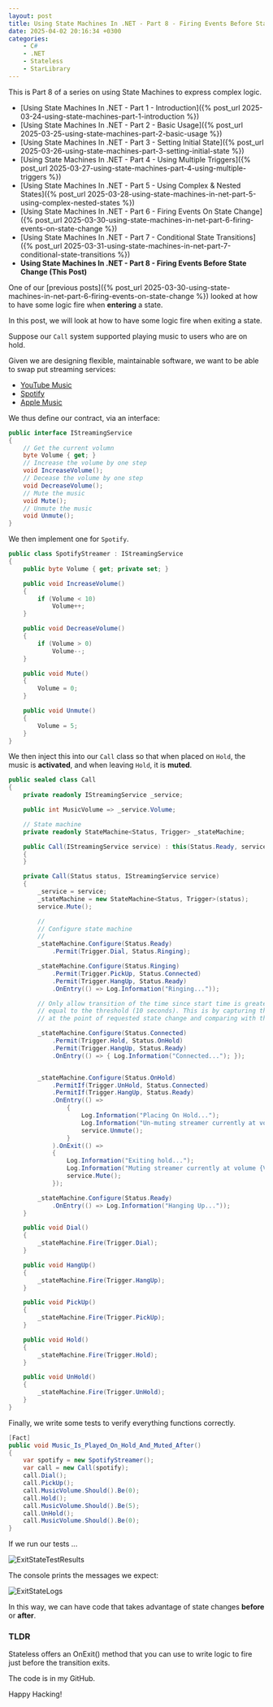 ```yaml
---
layout: post
title: Using State Machines In .NET - Part 8 - Firing Events Before State Change
date: 2025-04-02 20:16:34 +0300
categories:
    - C#
    - .NET
    - Stateless
    - StarLibrary
---
```


This is Part 8 of a series on using State Machines to express complex logic.

- [Using State Machines In .NET  - Part 1 - Introduction]({% post_url 2025-03-24-using-state-machines-part-1-introduction %})
- [Using State Machines In .NET  - Part 2 - Basic Usage]({% post_url 2025-03-25-using-state-machines-part-2-basic-usage %})
- [Using State Machines In .NET  - Part 3 - Setting Initial State]({% post_url 2025-03-26-using-state-machines-part-3-setting-initial-state %})
- [Using State Machines In .NET  - Part 4 - Using Multiple Triggers]({% post_url 2025-03-27-using-state-machines-part-4-using-multiple-triggers %})
- [Using State Machines In .NET - Part 5 - Using Complex & Nested States]({% post_url 2025-03-28-using-state-machines-in-net-part-5-using-complex-nested-states %})
- [Using State Machines In .NET - Part 6 - Firing Events On State Change]({% post_url 2025-03-30-using-state-machines-in-net-part-6-firing-events-on-state-change %})
- [Using State Machines In .NET - Part 7 - Conditional State Transitions]({% post_url 2025-03-31-using-state-machines-in-net-part-7-conditional-state-transitions %})
- **Using State Machines In .NET - Part 8 - Firing Events Before State Change (This Post)**

One of our [previous posts]({% post_url 2025-03-30-using-state-machines-in-net-part-6-firing-events-on-state-change %}) looked at how to have some logic fire when **entering** a state.

In this post, we will look at how to have some logic fire when exiting a state.

Suppose our `Call` system supported playing music to users who are on hold.

Given we are designing flexible, maintainable software, we want to be able to swap put streaming services:

- [YouTube Music](https://music.youtube.com/)
- [Spotify](https://open.spotify.com/)
- [Apple Music](https://music.apple.com/us/new)

We thus define our contract, via an interface:

```c#
public interface IStreamingService
{
    // Get the current volumn
    byte Volume { get; }
    // Increase the volume by one step
    void IncreaseVolume();
    // Decease the volume by one step
    void DecreaseVolume();
    // Mute the music
    void Mute();
    // Unmute the music
    void Unmute();
}
```

We then implement one for `Spotify`.

```c#
public class SpotifyStreamer : IStreamingService
{
    public byte Volume { get; private set; }

    public void IncreaseVolume()
    {
        if (Volume < 10)
            Volume++;
    }

    public void DecreaseVolume()
    {
        if (Volume > 0)
            Volume--;
    }

    public void Mute()
    {
        Volume = 0;
    }

    public void Unmute()
    {
        Volume = 5;
    }
}
```

We then inject this into our `Call` class so that when placed on `Hold`, the music is **activated**, and when leaving `Hold`, it is **muted**.

```c#
public sealed class Call
{
    private readonly IStreamingService _service;

    public int MusicVolume => _service.Volume;

    // State machine
    private readonly StateMachine<Status, Trigger> _stateMachine;

    public Call(IStreamingService service) : this(Status.Ready, service)
    {
    }

    private Call(Status status, IStreamingService service)
    {
        _service = service;
        _stateMachine = new StateMachine<Status, Trigger>(status);
        service.Mute();

        //
        // Configure state machine
        //
        _stateMachine.Configure(Status.Ready)
            .Permit(Trigger.Dial, Status.Ringing);

        _stateMachine.Configure(Status.Ringing)
            .Permit(Trigger.PickUp, Status.Connected)
            .Permit(Trigger.HangUp, Status.Ready)
            .OnEntry(() => Log.Information("Ringing..."));

        // Only allow transition of the time since start time is greater than or
        // equal to the threshold (10 seconds). This is by capturing the current time
        // at the point of requested state change and comparing with the start time

        _stateMachine.Configure(Status.Connected)
            .Permit(Trigger.Hold, Status.OnHold)
            .Permit(Trigger.HangUp, Status.Ready)
            .OnEntry(() => { Log.Information("Connected..."); });


        _stateMachine.Configure(Status.OnHold)
            .PermitIf(Trigger.UnHold, Status.Connected)
            .PermitIf(Trigger.HangUp, Status.Ready)
            .OnEntry(() =>
                {
                    Log.Information("Placing On Hold...");
                    Log.Information("Un-muting streamer currently at volume {Volume}...", service.Volume);
                    service.Unmute();
                }
            ).OnExit(() =>
            {
                Log.Information("Exiting hold...");
                Log.Information("Muting streamer currently at volume {Volume}... ...", service.Volume);
                service.Mute();
            });

        _stateMachine.Configure(Status.Ready)
            .OnEntry(() => Log.Information("Hanging Up..."));
    }

    public void Dial()
    {
        _stateMachine.Fire(Trigger.Dial);
    }

    public void HangUp()
    {
        _stateMachine.Fire(Trigger.HangUp);
    }

    public void PickUp()
    {
        _stateMachine.Fire(Trigger.PickUp);
    }

    public void Hold()
    {
        _stateMachine.Fire(Trigger.Hold);
    }

    public void UnHold()
    {
        _stateMachine.Fire(Trigger.UnHold);
    }
}
```

Finally, we write some tests to verify everything functions correctly.

```c#
[Fact]
public void Music_Is_Played_On_Hold_And_Muted_After()
{
    var spotify = new SpotifyStreamer();
    var call = new Call(spotify);
    call.Dial();
    call.PickUp();
    call.MusicVolume.Should().Be(0);
    call.Hold();
    call.MusicVolume.Should().Be(5);
    call.UnHold();
    call.MusicVolume.Should().Be(0);
}
```

If we run our tests ...

![ExitStateTestResults](../images/2025/04/ExitStateTestResults.png)

The console prints the messages we expect:

![ExitStateLogs](../images/2025/04/ExitStateLogs.png)

In this way, we can have code that takes advantage of state changes **before** or **after**.

### TLDR

Stateless offers an OnExit() method that you can use to write logic to fire just before the transition exits.

The code is in my GitHub.

Happy Hacking!
